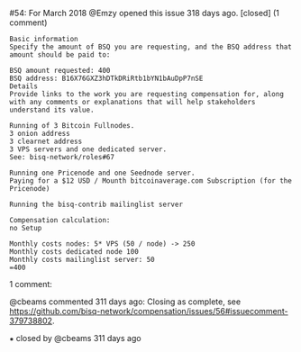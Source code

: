 #54: For March 2018
@Emzy opened this issue 318 days ago.  [closed] (1 comment)

    Basic information
    Specify the amount of BSQ you are requesting, and the BSQ address that amount should be paid to:
    
    BSQ amount requested: 400
    BSQ address: B16X76GXZ3hDTkDRiRtb1bYN1bAuDpP7nSE
    Details
    Provide links to the work you are requesting compensation for, along with any comments or explanations that will help stakeholders understand its value.
    
    Running of 3 Bitcoin Fullnodes.
    3 onion address
    3 clearnet address
    3 VPS servers and one dedicated server.
    See: bisq-network/roles#67
    
    Running one Pricenode and one Seednode server.
    Paying for a $12 USD / Mounth bitcoinaverage.com Subscription (for the Pricenode)
    
    Running the bisq-contrib mailinglist server
    
    Compensation calculation:
    no Setup
    
    Monthly costs nodes: 5* VPS (50 / node) -> 250
    Monthly costs dedicated node 100
    Monthly costs mailinglist server: 50
    =400


1 comment:

@cbeams commented 311 days ago:
    Closing as complete, see https://github.com/bisq-network/compensation/issues/56#issuecomment-379738802.


⁕ closed by @cbeams 311 days ago

